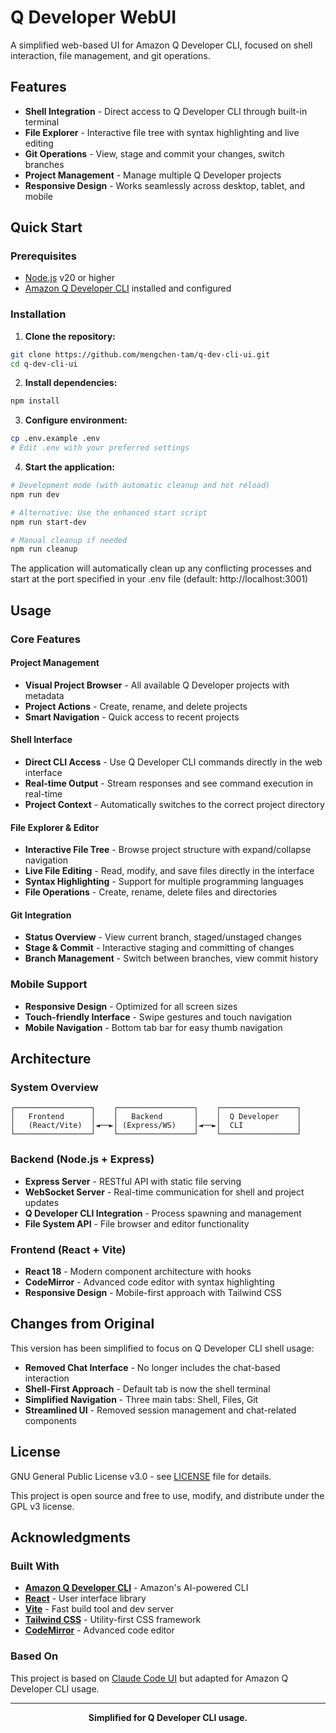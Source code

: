 # Q Developer WebUI

A simplified web-based UI for Amazon Q Developer CLI, focused on shell interaction, file management, and git operations.

## Features

- **Shell Integration** - Direct access to Q Developer CLI through built-in terminal
- **File Explorer** - Interactive file tree with syntax highlighting and live editing
- **Git Operations** - View, stage and commit your changes, switch branches
- **Project Management** - Manage multiple Q Developer projects
- **Responsive Design** - Works seamlessly across desktop, tablet, and mobile

## Quick Start

### Prerequisites

- [Node.js](https://nodejs.org/) v20 or higher
- [Amazon Q Developer CLI](https://docs.aws.amazon.com/amazonq/latest/qdeveloper-ug/q-dev-cli.html) installed and configured

### Installation

1. **Clone the repository:**
```bash
git clone https://github.com/mengchen-tam/q-dev-cli-ui.git
cd q-dev-cli-ui
```

2. **Install dependencies:**
```bash
npm install
```

3. **Configure environment:**
```bash
cp .env.example .env
# Edit .env with your preferred settings
```

4. **Start the application:**
```bash
# Development mode (with automatic cleanup and hot reload)
npm run dev

# Alternative: Use the enhanced start script
npm run start-dev

# Manual cleanup if needed
npm run cleanup
```

The application will automatically clean up any conflicting processes and start at the port specified in your .env file (default: http://localhost:3001)

## Usage

### Core Features

#### Project Management
- **Visual Project Browser** - All available Q Developer projects with metadata
- **Project Actions** - Create, rename, and delete projects
- **Smart Navigation** - Quick access to recent projects

#### Shell Interface
- **Direct CLI Access** - Use Q Developer CLI commands directly in the web interface
- **Real-time Output** - Stream responses and see command execution in real-time
- **Project Context** - Automatically switches to the correct project directory

#### File Explorer & Editor
- **Interactive File Tree** - Browse project structure with expand/collapse navigation
- **Live File Editing** - Read, modify, and save files directly in the interface
- **Syntax Highlighting** - Support for multiple programming languages
- **File Operations** - Create, rename, delete files and directories

#### Git Integration
- **Status Overview** - View current branch, staged/unstaged changes
- **Stage & Commit** - Interactive staging and committing of changes
- **Branch Management** - Switch between branches, view commit history

### Mobile Support
- **Responsive Design** - Optimized for all screen sizes
- **Touch-friendly Interface** - Swipe gestures and touch navigation
- **Mobile Navigation** - Bottom tab bar for easy thumb navigation

## Architecture

### System Overview

```
┌─────────────────┐    ┌─────────────────┐    ┌─────────────────┐
│   Frontend      │    │   Backend       │    │  Q Developer    │
│   (React/Vite)  │◄──►│ (Express/WS)    │◄──►│  CLI            │
└─────────────────┘    └─────────────────┘    └─────────────────┘
```

### Backend (Node.js + Express)
- **Express Server** - RESTful API with static file serving
- **WebSocket Server** - Real-time communication for shell and project updates
- **Q Developer CLI Integration** - Process spawning and management
- **File System API** - File browser and editor functionality

### Frontend (React + Vite)
- **React 18** - Modern component architecture with hooks
- **CodeMirror** - Advanced code editor with syntax highlighting
- **Responsive Design** - Mobile-first approach with Tailwind CSS

## Changes from Original

This version has been simplified to focus on Q Developer CLI shell usage:

- **Removed Chat Interface** - No longer includes the chat-based interaction
- **Shell-First Approach** - Default tab is now the shell terminal
- **Simplified Navigation** - Three main tabs: Shell, Files, Git
- **Streamlined UI** - Removed session management and chat-related components

## License

GNU General Public License v3.0 - see [LICENSE](LICENSE) file for details.

This project is open source and free to use, modify, and distribute under the GPL v3 license.

## Acknowledgments

### Built With
- **[Amazon Q Developer CLI](https://docs.aws.amazon.com/amazonq/latest/qdeveloper-ug/q-dev-cli.html)** - Amazon's AI-powered CLI
- **[React](https://react.dev/)** - User interface library
- **[Vite](https://vitejs.dev/)** - Fast build tool and dev server
- **[Tailwind CSS](https://tailwindcss.com/)** - Utility-first CSS framework
- **[CodeMirror](https://codemirror.net/)** - Advanced code editor

### Based On
This project is based on [Claude Code UI](https://github.com/siteboon/claudecodeui) but adapted for Amazon Q Developer CLI usage.

---

<div align="center">
  <strong>Simplified for Q Developer CLI usage.</strong>
</div>
